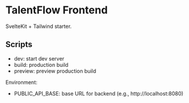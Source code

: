 # TalentFlow Frontend

SvelteKit + Tailwind starter.

## Scripts
- dev: start dev server
- build: production build
- preview: preview production build

Environment:
- PUBLIC_API_BASE: base URL for backend (e.g., http://localhost:8080)
